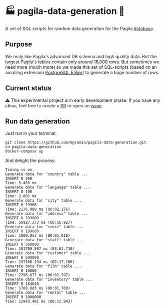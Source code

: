 # :factory: pagila-data-generation :movie_camera:

A set of SQL scripts for random data generation for the Pagila [database](https://github.com/devrimgunduz/pagila).


## Purpose

We realy like Pagila's advanced DB schema and high quality data. But the largest Pagila's tables contain only around 16,000 rows. But sometimes we need more (much more) so we made this set of SQL-scripts (based on an amazing extension [PostgreSQL Faker](https://gitlab.com/dalibo/postgresql_faker)) to generate a huge number of rows.


## Current status

:warning: This experimental project is in early development phase. If you have any ideas, feel free to create a [PR](https://github.com/mgramin/pagila-data-generation/pulls) or open an [issue](https://github.com/mgramin/pagila-data-generation/issues).


## Run data generation

Just run in your terminal:
```
git clone https://github.com/mgramin/pagila-data-generation.git
cd pagila-data-generation
docker-compose up
```

And delight the process:
```
Timing is on.
Generate data for "country" table ...
INSERT 0 200
Time: 5.455 ms
Generate data for "language" table ...
INSERT 0 100
Time: 2.885 ms
Generate data for "city" table ...
INSERT 0 19966
Time: 2176.080 ms (00:02.176)
Generate data for "address" table ...
INSERT 0 199809
Time: 56927.373 ms (00:56.927)
Generate data for "store" table ...
INSERT 0 199809
Time: 1009.853 ms (00:01.010)
Generate data for "staff" table ...
INSERT 0 500000
Time: 181709.507 ms (03:01.710)
Generate data for "customer" table ...
INSERT 0 500000
Time: 137106.194 ms (02:17.106)
Generate data for "film" table ...
INSERT 0 10000
Time: 2796.677 ms (00:02.797)
Generate data for "inventory" table ...
INSERT 0 184616
Time: 1708.883 ms (00:01.709)
Generate data for "rental" table ...
INSERT 0 1000000
Time: 12943.481 ms (00:12.943)
```

